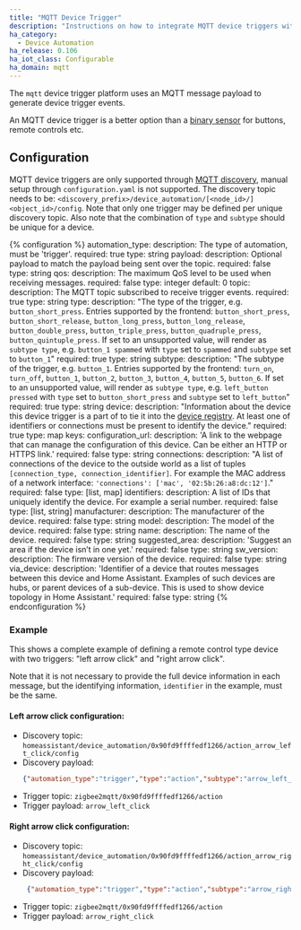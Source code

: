 ```yaml
---
title: "MQTT Device Trigger"
description: "Instructions on how to integrate MQTT device triggers within Home Assistant."
ha_category:
  - Device Automation
ha_release: 0.106
ha_iot_class: Configurable
ha_domain: mqtt
---
```


The `mqtt` device trigger platform uses an MQTT message payload to generate device trigger events.

An MQTT device trigger is a better option than a [binary sensor](/integrations/binary_sensor.mqtt/) for buttons, remote controls etc.

## Configuration

MQTT device triggers are only supported through [MQTT discovery](/docs/mqtt/discovery/), manual setup through `configuration.yaml` is not supported.
The discovery topic needs to be: `<discovery_prefix>/device_automation/[<node_id>/]<object_id>/config`. Note that only one trigger may be defined per unique discovery topic. Also note that the combination of `type` and `subtype` should be unique for a device.

{% configuration %}
automation_type:
  description: The type of automation, must be 'trigger'.
  required: true
  type: string
payload:
  description: Optional payload to match the payload being sent over the topic.
  required: false
  type: string
qos:
  description: The maximum QoS level to be used when receiving messages.
  required: false
  type: integer
  default: 0
topic:
  description: The MQTT topic subscribed to receive trigger events.
  required: true
  type: string
type:
  description: "The type of the trigger, e.g. `button_short_press`. Entries supported by the frontend: `button_short_press`, `button_short_release`, `button_long_press`, `button_long_release`, `button_double_press`, `button_triple_press`, `button_quadruple_press`, `button_quintuple_press`. If set to an unsupported value, will render as `subtype type`, e.g. `button_1 spammed` with `type` set to `spammed` and `subtype` set to `button_1`"
  required: true
  type: string
subtype:
  description: "The subtype of the trigger, e.g. `button_1`. Entries supported by the frontend: `turn_on`, `turn_off`, `button_1`, `button_2`, `button_3`, `button_4`, `button_5`, `button_6`. If set to an unsupported value, will render as `subtype type`, e.g. `left_button pressed` with `type` set to `button_short_press` and `subtype` set to `left_button`"
  required: true
  type: string
device:
  description: "Information about the device this device trigger is a part of to tie it into the [device registry](https://developers.home-assistant.io/docs/en/device_registry_index.html). At least one of identifiers or connections must be present to identify the device."
  required: true
  type: map
  keys:
    configuration_url:
      description: 'A link to the webpage that can manage the configuration of this device. Can be either an HTTP or HTTPS link.'
      required: false
      type: string
    connections:
      description: "A list of connections of the device to the outside world as a list of tuples `[connection_type, connection_identifier]`. For example the MAC address of a network interface: `'connections': ['mac', '02:5b:26:a8:dc:12']`."
      required: false
      type: [list, map]
    identifiers:
      description: A list of IDs that uniquely identify the device. For example a serial number.
      required: false
      type: [list, string]
    manufacturer:
      description: The manufacturer of the device.
      required: false
      type: string
    model:
      description: The model of the device.
      required: false
      type: string
    name:
      description: The name of the device.
      required: false
      type: string
    suggested_area:
      description: 'Suggest an area if the device isn’t in one yet.'
      required: false
      type: string
    sw_version:
      description: The firmware version of the device.
      required: false
      type: string
    via_device:
      description: 'Identifier of a device that routes messages between this device and Home Assistant. Examples of such devices are hubs, or parent devices of a sub-device. This is used to show device topology in Home Assistant.'
      required: false
      type: string
{% endconfiguration %}

### Example

This shows a complete example of defining a remote control type device with two triggers: "left arrow click" and "right arrow click".

Note that it is not necessary to provide the full device information in each message, but the identifying information, `identifier` in the example, must be the same.

#### Left arrow click configuration:
- Discovery topic: `homeassistant/device_automation/0x90fd9ffffedf1266/action_arrow_left_click/config`
- Discovery payload: 
  ```json
  {"automation_type":"trigger","type":"action","subtype":"arrow_left_click","payload":"arrow_left_click","topic":"zigbee2mqtt/0x90fd9ffffedf1266/action","device":{"identifiers":["zigbee2mqtt_0x90fd9ffffedf1266"],"name":"0x90fd9ffffedf1266","sw_version":"Zigbee2mqtt 1.14.0","model":"TRADFRI remote control (E1524/E1810)","manufacturer":"IKEA"}}
  ```
- Trigger topic: `zigbee2mqtt/0x90fd9ffffedf1266/action`
- Trigger payload: `arrow_left_click`
#### Right arrow click configuration:
- Discovery topic: `homeassistant/device_automation/0x90fd9ffffedf1266/action_arrow_right_click/config`
- Discovery payload:
  ```json
   {"automation_type":"trigger","type":"action","subtype":"arrow_right_click","payload":"arrow_right_click","topic":"zigbee2mqtt/0x90fd9ffffedf1266/action","device":{"identifiers":["zigbee2mqtt_0x90fd9ffffedf1266"]}}
   ```
- Trigger topic: `zigbee2mqtt/0x90fd9ffffedf1266/action`
- Trigger payload: `arrow_right_click`
